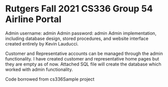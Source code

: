 # Rutgers Fall 2021 CS336 Group 54 Airline Portal

Admin username: admin
Admin password: admin
Admin implementation, including database design, stored procedures, 
and website interface created entirely by Kevin Lauducci.

Customer and Representative accounts can be managed through the admin functionality.
I have created customer and representative home pages but they are empty as of now.
Attached SQL file will create the database which worked with admin functionality.

Code borrowed from cs336Sample project
 
